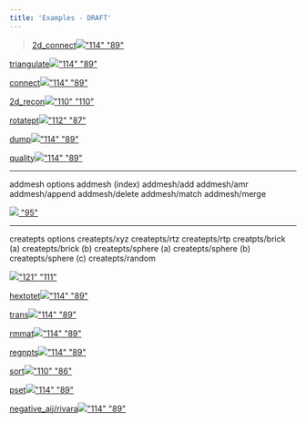 ```yaml
---
title: 'Examples - DRAFT'
---
```


> [2d\_connect](2d_connect/test/md/main_2d_connect.md)[![](2d_connect/test/md/image/2d_connect2_tn.gif)"114"
> "89"](2d_connect/test/md/main_2d_connect.md)

[triangulate![](triangulate/test/md/image/triang4_tn.gif)"114"
"89"](triangulate/test/md/main_tri.md)

[connect](connect/test/md/main_connect.md)[![](connect/test/md/image/output_connect_tn.gif)"114"
"89"](connect/test/md/main_connect.md)

[2d\_recon![](2d_recon/test/md/image/image1_tn.gif)"110"
"110"](2d_recon/test/md/main_2d_recon.md)

[rotatept![](rotatept/test/md/image/rotatept2_tn.gif)"112"
"87"](rotatept/test/md/main_rotatept.md)

[dump](dump/test/md/main_dump.md)[![](dump/test/md/image/output_tn.gif)"114"
"89"](dump/test/md/main_dump.md)

[quality![](quality_pcc/test/md/image/qua11skew_tn.gif)"114"
"89"](quality_pcc/test/md/main_qual.md)

------------------------------------------------------------------------

addmesh options addmesh (index) addmesh/add addmesh/amr addmesh/append
addmesh/delete addmesh/match addmesh/merge

[![](addmesh/test/md/image/addmesh_add/addmesh_out1_tn.gif)
"95"](addmesh/test/md/main_addmesh.md)

------------------------------------------------------------------------

createpts options createpts/xyz createpts/rtz createpts/rtp
creatpts/brick (a) createpts/brick (b) createpts/sphere (a)
createpts/sphere (b) createpts/sphere (c) createpts/random

[![](createpts/test/md/image/image6tn.gif)"121"
"111"](createpts/test/md/main_createpts.md)

[hextotet![](hextotet/test/md/image/output_tet_tn.gif)"114"
"89"](hextotet/test/md/main_hextet.md)

[trans![](trans/test/md/image/trans2_tn.gif)"114"
"89"](trans/test/md/main_trans.md)

[rmmat![](rmmat/test/md/image/rmmat4_tn.gif)"114"
"89"](rmmat/test/md/main_rmmat.md)

[regnpts![](regnpts/test/md/image/regnpts2_tn.gif)"114"
"89"](regnpts/test/md/main_regnpts.md)

[sort![](sort/test/md/image/sort_tn.gif)"110"
"86"](sort/test/md/main_sort.md)

[pset![](pset/test/md/image/pset2_tn.gif)"114"
"89"](pset/test/md/main_pset.md)

[negative\_aij/rivara![](refine_rivara/test/md/image/rivara2_tn.gif)"114"
"89"](refine_rivara/test/md/main_rivara.md)

